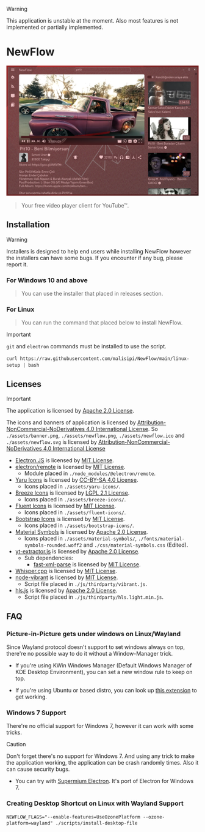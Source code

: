 > [!WARNING]
> This application is unstable at the moment. Also most features is not implemented or partially implemented.

# NewFlow

!["NewFlow Screenshot"](./assets/screenshots/NewFlow.png)

> Your free video player client for YouTube™.

## Installation

> [!WARNING]
> Installers is designed to help end users while installing NewFlow however the installers can have some bugs. If you encounter if any bug, please report it.

### For Windows 10 and above

> You can use the installer that placed in releases section.

### For Linux

> You can run the command that placed below to install NewFlow.

> [!IMPORTANT]
> `git` and `electron` commands must be installed to use the script.

```curl https://raw.githubusercontent.com/malisipi/NewFlow/main/linux-setup | bash```

## Licenses

> [!IMPORTANT]
> The application is licensed by [Apache 2.0 License](./LICENSE).
>
> The icons and banners of application is licensed by [Attribution-NonCommercial-NoDerivatives 4.0 International License](./LICENSE_CC_BY_NC_ND_4.0). So `./assets/banner.png`, `./assets/newflow.png`, `./assets/newflow.ico` and `./assets/newflow.svg` is licensed by [Attribution-NonCommercial-NoDerivatives 4.0 International License](./LICENSE_CC_BY_NC_ND_4.0)

- [Electron.JS](https://github.com/electron/electron) is licensed by [MIT License](https://github.com/electron/electron/blob/main/LICENSE).
- [electron/remote](https://github.com/electron/remote) is licensed by [MIT License](https://github.com/electron/remote/blob/main/LICENSE).
    - Module placed in `./node_modules/@electron/remote`.
- [Yaru Icons](https://github.com/ubuntu/yaru) is licensed by [CC-BY-SA 4.0 License](https://github.com/ubuntu/yaru#copying-or-reusing).
    - Icons placed in `./assets/yaru-icons/`.
- [Breeze Icons](https://github.com/KDE/breeze-icons) is licensed by [LGPL 2.1 License](https://github.com/KDE/breeze-icons/blob/master/COPYING.LIB).
    - Icons placed in `./assets/breeze-icons/`.
- [Fluent Icons](https://github.com/microsoft/fluentui-system-icons) is licensed by [MIT License](https://github.com/microsoft/fluentui-system-icons/blob/main/LICENSE).
    - Icons placed in `./assets/fluent-icons/`.
- [Bootstrap Icons](https://github.com/twbs/icons) is licensed by [MIT License](https://github.com/twbs/icons/blob/main/LICENSE).
    - Icons placed in `./assets/bootstrap-icons/`.
- [Material Symbols](https://github.com/google/material-design-icons) is licensed by [Apache 2.0 License](https://github.com/google/material-design-icons/blob/master/LICENSE).
    - Icons placed in `./assets/material-symbols/`, `./fonts/material-symbols-rounded.woff2` and `./css/material-symbols.css` (Edited).
- [yt-extractor.js](https://github.com/malisipi/yt-extractor.js) is licensed by [Apache 2.0 License](https://github.com/malisipi/yt-extractor.js/blob/main/LICENSE).
    - Sub dependencies:
        - [fast-xml-parse](https://www.npmjs.com/package/fast-xml-parser) is licensed by [MIT License](https://github.com/NaturalIntelligence/fast-xml-parser/blob/master/LICENSE).
- [Whisper.cpp](https://github.com/ggerganov/whisper.cpp) is licensed by [MIT License](https://github.com/ggerganov/whisper.cpp/blob/master/LICENSE).
- [node-vibrant](https://github.com/Vibrant-Colors/node-vibrant) is licensed by [MIT License](https://github.com/Vibrant-Colors/node-vibrant/blob/master/LICENSE.md).
    - Script file placed in `./js/thirdparty/vibrant.js`.
- [hls.js](https://github.com/video-dev/hls.js) is licensed by [Apache 2.0 License](https://github.com/video-dev/hls.js/blob/master/LICENSE).
    - Script file placed in `./js/thirdparty/hls.light.min.js`.

## FAQ

### Picture-in-Picture gets under windows on Linux/Wayland

Since Wayland protocol doesn't support to set windows always on top, there're no possible way to do it without a Window-Manager trick.

* If you're using KWin Windows Manager (Default Windows Manager of KDE Desktop Environment), you can set a new window rule to keep on top.

* If you're using Ubuntu or based distro, you can look up [this extension](https://github.com/Rafostar/gnome-shell-extension-pip-on-top) to get working.

### Windows 7 Support

There're no official support for Windows 7, however it can work with some tricks.

> [!CAUTION]
> Don't forget there's no support for Windows 7. And using any trick to make the application working, the application can be crash randomly times. Also it can cause security bugs.

* You can try with [Supermium Electron](https://github.com/win32ss/supermium-electron). It's port of Electron for Windows 7.

### Creating Desktop Shortcut on Linux with Wayland Support

```
NEWFLOW_FLAGS="--enable-features=UseOzonePlatform --ozone-platform=wayland" ./scripts/install-desktop-file
```